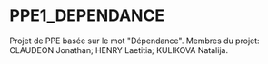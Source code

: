 # PPE1_DEPENDANCE
Projet de PPE basée sur le mot "Dépendance". Membres du projet: CLAUDEON Jonathan; HENRY Laetitia; KULIKOVA Natalija.

